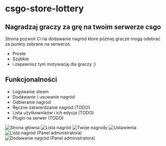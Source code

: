 # csgo-store-lottery
## Nagradzaj graczy za grę na twoim serwerze csgo

Strona pozwoli Ci na dodawanie nagród które później gracze mogą odebrać za punkty zebrane na serwerze.

- Proste
- Szybkie
- i zapewnisz tym motywację dla graczy ;)

## Funkcjonalności

- Logowanie steam
- Dodawanie / usuwanie nagród
- Odbieranie nagród
- Ręczne zatwierdzanie nagród (TODO)
- Lista użytkowników i ich edycja (TODO)
- Plugin na serwer (TODO)

![Strona główna](https://i.imgur.com/0ckUP5b.png)
![Lista nagród](https://i.imgur.com/kaeSwzX.png)
![Twoje nagrody](https://i.imgur.com/WulV0NM.png)
![Ustawienia](https://i.imgur.com/Z1sN4jo.png)
![Lista nagród (Panel administratora)](https://i.imgur.com/ffsf8eN.png)
![Dodawanie nagród (Panel administratora)](https://i.imgur.com/m7RqLjz.png)
